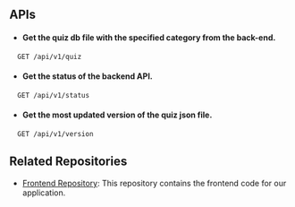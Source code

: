 ## APIs

- #### Get the quiz db file with the specified category from the back-end.

```
  GET /api/v1/quiz
```

- #### Get the status of the backend API.

```
  GET /api/v1/status
```

- #### Get the most updated version of the quiz json file.

```
  GET /api/v1/version
```

## Related Repositories
- [Frontend Repository](https://github.com/ShenoudaMikhael/quizzit_frontend): This repository contains the frontend code for our application.